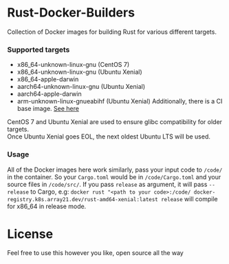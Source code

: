 # Rust-Docker-Builders
Collection of Docker images for building Rust for various different targets.

### Supported targets
- x86_64-unknown-linux-gnu (CentOS 7)
- x86_64-unknown-linux-gnu (Ubuntu Xenial)
- x86_64-apple-darwin
- aarch64-unknown-linux-gnu (Ubuntu Xenial)
- aarch64-apple-darwin
- arm-unknown-linux-gnueabihf (Ubuntu Xenial)
Additionally, there is a CI base image. [See here](https://github.com/TobiasDeBruijn/Rust-Docker-Builders/tree/master/x86_64/ci)


CentOS 7 and Ubuntu Xenial are used to ensure glibc compatibility for older targets.  
Once Ubuntu Xenial goes EOL, the next oldest Ubuntu LTS will be used.

### Usage
All of the Docker images here work similarly, pass your input code to `/code/` in the container. So your `Cargo.toml` would be in `/code/Cargo.toml` and your source files in `/code/src/`. If you pass `release` as argument, it will pass `--release` to Cargo, e.g: `docker rust "<path to your code>:/code/ docker-registry.k8s.array21.dev/rust-amd64-xenial:latest release` will compile for x86_64 in release mode.

# License
Feel free to use this however you like, open source all the way
